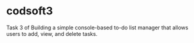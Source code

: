 # codsoft3
Task 3 of Building a simple console-based to-do list manager that allows users to add, view, and delete tasks.
